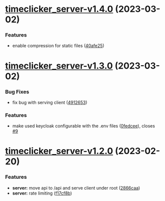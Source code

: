 # [timeclicker_server-v1.4.0](https://github.com/educorvi/timeclicker/compare/timeclicker_server-v1.3.0...timeclicker_server-v1.4.0) (2023-03-02)


### Features

* enable compression for static files ([40afe25](https://github.com/educorvi/timeclicker/commit/40afe25ac4995f1f6851622dde8820cfe708fc30))

# [timeclicker_server-v1.3.0](https://github.com/educorvi/timeclicker/compare/timeclicker_server-v1.2.0...timeclicker_server-v1.3.0) (2023-03-02)


### Bug Fixes

* fix bug with serving client ([4912653](https://github.com/educorvi/timeclicker/commit/49126535bf79c2239acd053cc8eb8f932a78b315))


### Features

* make used keycloak configurable with the .env files ([0fedcee](https://github.com/educorvi/timeclicker/commit/0fedcee26db21a744b2914218145f96dd92a68f9)), closes [#9](https://github.com/educorvi/timeclicker/issues/9)

# [timeclicker_server-v1.2.0](https://github.com/educorvi/timeclicker/compare/timeclicker_server-v1.1.0...timeclicker_server-v1.2.0) (2023-02-20)


### Features

* **server:** move api to /api and serve client under root ([2866caa](https://github.com/educorvi/timeclicker/commit/2866caa21489b7a29aa773944096e2e70b27dfc3))
* **server:** rate limiting ([f17cf8b](https://github.com/educorvi/timeclicker/commit/f17cf8b5499ca596c4a7883cce4ab92edd6eab1d))
